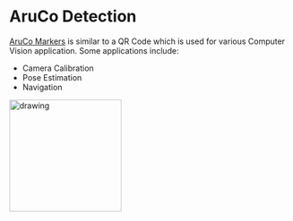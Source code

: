# AruCo Detection

[AruCo Markers](https://nusit.nus.edu.sg/technus/ar-tags-and-their-applications-in-computer-vision-tasks/) is similar to a QR Code which is used for various Computer Vision application. Some applications include: 
* Camera Calibration
* Pose Estimation
* Navigation

<img src="/images/aruco_tf.gif" alt="drawing" style="width:200"/>